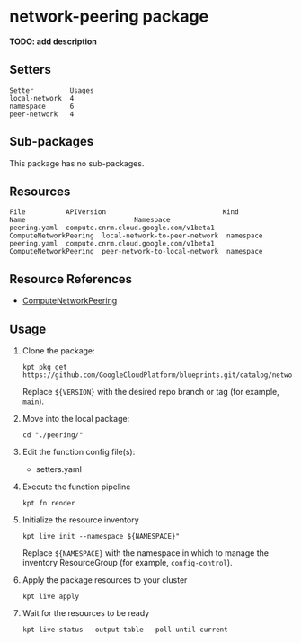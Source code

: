# network-peering package

**TODO: add description**

## Setters

```
Setter         Usages
local-network  4
namespace      6
peer-network   4
```

## Sub-packages

This package has no sub-packages.

## Resources

```
File          APIVersion                             Kind                   Name                           Namespace
peering.yaml  compute.cnrm.cloud.google.com/v1beta1  ComputeNetworkPeering  local-network-to-peer-network  namespace
peering.yaml  compute.cnrm.cloud.google.com/v1beta1  ComputeNetworkPeering  peer-network-to-local-network  namespace
```

## Resource References

- [ComputeNetworkPeering](https://cloud.google.com/config-connector/docs/reference/resource-docs/compute/computenetworkpeering)

## Usage

1.  Clone the package:
    ```
    kpt pkg get https://github.com/GoogleCloudPlatform/blueprints.git/catalog/networking/peering@${VERSION}
    ```
    Replace `${VERSION}` with the desired repo branch or tag
    (for example, `main`).

1.  Move into the local package:
    ```
    cd "./peering/"
    ```

1.  Edit the function config file(s):
    - setters.yaml

1.  Execute the function pipeline
    ```
    kpt fn render
    ```

1.  Initialize the resource inventory
    ```
    kpt live init --namespace ${NAMESPACE}"
    ```
    Replace `${NAMESPACE}` with the namespace in which to manage
    the inventory ResourceGroup (for example, `config-control`).

1.  Apply the package resources to your cluster
    ```
    kpt live apply
    ```

1.  Wait for the resources to be ready
    ```
    kpt live status --output table --poll-until current
    ```

